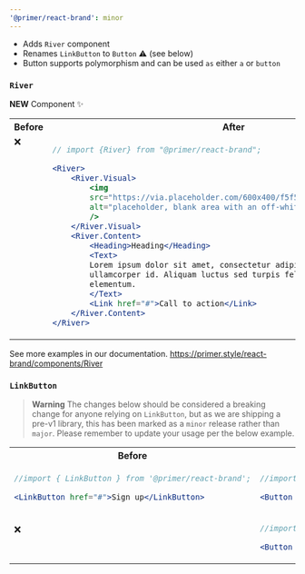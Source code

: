 ```yaml
---
'@primer/react-brand': minor
---
```


- Adds `River` component
- Renames `LinkButton` to `Button` :warning: (see below)
- Button supports polymorphism and can be used `as` either `a` or `button`


### `River`


**NEW** Component :sparkles: 

<table>
<tr>
<th> Before</th> <th> After</th>
</tr>
<tr>
<td valign="top">❌</td>
<td valign="top">

```jsx
// import {River} from "@primer/react-brand";

<River>
    <River.Visual>
        <img
        src="https://via.placeholder.com/600x400/f5f5f5/f5f5f5.png"
        alt="placeholder, blank area with an off-white background color"
        />
    </River.Visual>
    <River.Content>
        <Heading>Heading</Heading>
        <Text>
        Lorem ipsum dolor sit amet, consectetur adipiscing elit. In sapien sit
        ullamcorper id. Aliquam luctus sed turpis felis nam pulvinar risus
        elementum.
        </Text>
        <Link href="#">Call to action</Link>
    </River.Content>
</River>
```

</td>
</tr>
</table>

See more examples in our documentation.
https://primer.style/react-brand/components/River


### `LinkButton`
> **Warning**
> The changes below should be considered a breaking change for anyone relying on `LinkButton`, but as we are shipping a pre-v1 library, this has been marked as a `minor` release rather than `major`. Please remember to update your usage per the below example.


<table>
<tr>
<th> Before</th> <th> After</th>
</tr>
<tr>
<td valign="top">

```jsx
//import { LinkButton } from '@primer/react-brand';

<LinkButton href="#">Sign up</LinkButton>
```

</td>
<td valign="top">

```jsx
//import { Button } from '@primer/react-brand';

<Button as="a" href="#">Sign up</Button>
```

</td>
</tr>
<tr>
<td valign="top">

❌ 

</td>
<td valign="top">

```jsx
//import { Button } from '@primer/react-brand';

<Button onClick={handler}>Sign Up</Button>
```

</td>
</tr>

</table>


